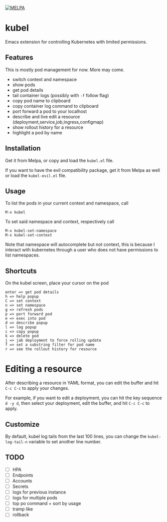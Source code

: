 [![MELPA](https://melpa.org/packages/kubel-badge.svg)](https://melpa.org/#/kubel)

# kubel

Emacs extension for controlling Kubernetes with limited permissions.

## Features
This is mostly pod management for now. More may come.

- switch context and namespace
- show pods
- get pod details
- tail container logs (possibly with `-f` follow flag)
- copy pod name to clipboard
- copy container log command to clipboard
- port forward a pod to your localhost
- describe and live edit a resource (deployment,service,job,ingress,configmap)
- show rollout history for a resource
- highlight a pod by name

## Installation

Get it from Melpa, or copy and load the `kubel.el` file.

If you want to have the evil compatibility package, get it from Melpa as well or
load the `kubel-evil.el` file.

## Usage

To list the pods in your current context and namespace, call
```
M-x kubel
```
To set said namespace and context, respectively call
```
M-x kubel-set-namespace
M-x kubel-set-context
```
Note that namespace will autocomplete but not context,
this is because I interact with kubernetes through a user who
does not have permissions to list namespaces.

## Shortcuts

On the kubel screen, place your cursor on the pod
```
enter => get pod details
h => help popup
C => set context
n => set namespace
g => refresh pods
p => port forward pod
e => exec into pod
d => describe popup
l => log popup
c => copy popup
k => delete pod
j => jab deployment to force rolling update
f => set a substring filter for pod name
r => see the rollout history for resource
```

# Editing a resource

After describing a resource in YAML format, you can edit the buffer and hit `C-c C-c` to apply your changes.

For example, if you want to edit a deployment, you can hit the key sequence `d -y d`, then select your deployment, edit the buffer, and hit `C-c C-c` to apply.

## Customize

By default, kubel log tails from the last 100 lines, you can change the `kubel-log-tail-n` variable to set another line number.


## TODO
- [ ] HPA
- [ ] Endpoints
- [ ] Accounts
- [ ] Secrets
- [ ] logs for previous instance
- [ ] logs for multiple pods
- [ ] top po command + sort by usage
- [ ] tramp like
- [ ] rollback

